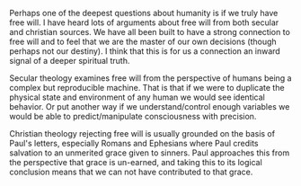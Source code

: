 Perhaps one of the deepest questions about humanity is if we truly have free will. I have heard lots of arguments about free will from both secular and christian sources. We have all been built to have a strong connection to free will and to feel that we are the master of our own decisions (though perhaps not our destiny). I think that this is for us a connection an inward signal of a deeper spiritual truth.

Secular theology examines free will from the perspective of humans being a complex but reproducible machine. That is that if we were to duplicate the physical state and environment of any human we would see identical behavior. Or put another way if we understand/control enough variables we would be able to predict/manipulate consciousness with precision. 

Christian theology rejecting free will is usually grounded on the basis of Paul's letters, especially Romans and Ephesians where Paul credits salvation to an unmerited grace given to sinners. Paul approaches this from the perspective that grace is un-earned, and taking this to its logical conclusion means that we can not have contributed to that grace. 